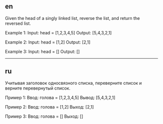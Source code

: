 ## en

Given the head of a singly linked list, reverse the list, and return the reversed list.

Example 1:
Input: head = [1,2,3,4,5]
Output: [5,4,3,2,1]

Example 2:
Input: head = [1,2]
Output: [2,1]

Example 3:
Input: head = []
Output: []

---

## ru

Учитывая заголовок односвязного списка, переверните список и верните перевернутый список.

Пример 1:
Ввод: голова = [1,2,3,4,5]
Вывод: [5,4,3,2,1]

Пример 2:
Ввод: голова = [1,2]
Выход: [2,1]

Пример 3:
Ввод: голова = []
Выход: []
